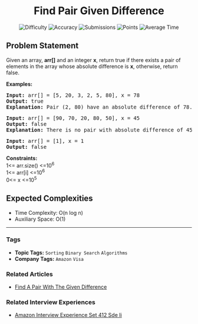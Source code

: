 <h1 align="center">Find Pair Given Difference</h1>

<p align="center">
  <img alt="Difficulty" title="Difficulty" src="https://custom-icon-badges.demolab.com/badge/Difficulty: Easy-1F222E?style=for-the-badge&logoColor=white&logo=fire"/>
  <img alt="Accuracy" title="Accuracy" src="https://custom-icon-badges.demolab.com/badge/Accuracy: 27.25%25-1F222E?style=for-the-badge&logoColor=white&logo=target"/>
  <img alt="Submissions" title="Submissions" src="https://custom-icon-badges.demolab.com/badge/Submissions: 277K+-1F222E?style=for-the-badge&logoColor=white&logo=repo"/>
  <img alt="Points" title="Points" src="https://custom-icon-badges.demolab.com/badge/Points: 2-1F222E?style=for-the-badge&logoColor=white&logo=award"/>
  <img alt="Average Time" title="Average Time" src="https://custom-icon-badges.demolab.com/badge/Average%20Time: 15m-1F222E?style=for-the-badge&logoColor=white&logo=clock"/>
</p>

## Problem Statement

Given an array, <b>arr[]</b> and an integer <b>x</b>, return true if there exists a pair of elements in the array whose absolute difference is <b>x</b>, otherwise, return false.

<b>Examples:</b>

<pre><b>Input: </b>arr[] = [5, 20, 3, 2, 5, 80], x = 78<b>
Output: </b>true
<b>Explanation: </b>Pair (2, 80) have an absolute difference of 78.</pre>

<pre><b>Input: </b>arr[] = [90, 70, 20, 80, 50], x = 45
<b>Output: </b>false
<b>Explanation: </b>There is no pair with absolute difference of 45.<br></pre>

<pre><b>Input: </b>arr[] = [1], x = 1
<b>Output: </b>false</pre>

<b>Constraints:</b><br>1<= arr.size() <=10<sup>6 </sup><br>1<= arr[i] <=10<sup>6 <br></sup>0<= x <=10<sup>5</sup>

## Expected Complexities
- Time Complexity: O(n log n)
- Auxiliary Space: O(1)

<hr>

### Tags
- **Topic Tags:** `Sorting` `Binary Search` `Algorithms`
- **Company Tags:** `Amazon` `Visa`

### Related Articles
- [Find A Pair With The Given Difference](https://www.geeksforgeeks.org/find-a-pair-with-the-given-difference/)

### Related Interview Experiences
- [Amazon Interview Experience Set 412 Sde Ii](httpss://www.geeksforgeeks.org/amazon-interview-experience-set-412-sde-ii/)
